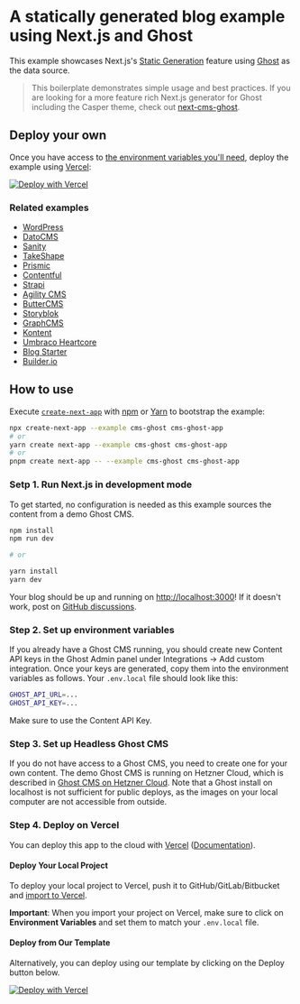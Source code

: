 # A statically generated blog example using Next.js and Ghost

This example showcases Next.js's [Static Generation](https://nextjs.org/docs/basic-features/pages) feature using [Ghost](https://ghost.org/) as the data source.

> This boilerplate demonstrates simple usage and best practices. If you are looking for a more feature rich Next.js generator for Ghost including the Casper theme,
> check out [next-cms-ghost](https://github.com/styxlab/next-cms-ghost).

## Deploy your own

Once you have access to [the environment variables you'll need](#step-2-set-up-environment-variables), deploy the example using [Vercel](https://vercel.com?utm_source=github&utm_medium=readme&utm_campaign=next-example):

[![Deploy with Vercel](https://vercel.com/button)](https://vercel.com/import/git?c=1&s=https://github.com/vercel/next.js/tree/canary/examples/cms-ghost&env=ghost_BUCKET_SLUG,ghost_READ_KEY,ghost_PREVIEW_SECRET&envDescription=Required%20to%20connect%20the%20app%20with%20ghost&envLink=https://vercel.link/cms-ghost-env)

### Related examples

- [WordPress](/examples/cms-wordpress)
- [DatoCMS](/examples/cms-datocms)
- [Sanity](/examples/cms-sanity)
- [TakeShape](/examples/cms-takeshape)
- [Prismic](/examples/cms-prismic)
- [Contentful](/examples/cms-contentful)
- [Strapi](/examples/cms-strapi)
- [Agility CMS](/examples/cms-agilitycms)
- [ButterCMS](/examples/cms-buttercms)
- [Storyblok](/examples/cms-storyblok)
- [GraphCMS](/examples/cms-graphcms)
- [Kontent](/examples/cms-kontent)
- [Umbraco Heartcore](/examples/cms-umbraco-heartcore)
- [Blog Starter](/examples/blog-starter)
- [Builder.io](/examples/cms-builder-io)

## How to use

Execute [`create-next-app`](https://github.com/vercel/next.js/tree/canary/packages/create-next-app) with [npm](https://docs.npmjs.com/cli/init) or [Yarn](https://yarnpkg.com/lang/en/docs/cli/create/) to bootstrap the example:

```bash
npx create-next-app --example cms-ghost cms-ghost-app
# or
yarn create next-app --example cms-ghost cms-ghost-app
# or
pnpm create next-app -- --example cms-ghost cms-ghost-app
```

### Setp 1. Run Next.js in development mode

To get started, no configuration is needed as this example sources the content from a demo Ghost CMS.

```bash
npm install
npm run dev

# or

yarn install
yarn dev
```

Your blog should be up and running on [http://localhost:3000](http://localhost:3000)! If it doesn't work, post on [GitHub discussions](https://github.com/vercel/next.js/discussions).

### Step 2. Set up environment variables

If you already have a Ghost CMS running, you should create new Content API keys in the Ghost Admin panel under Integrations -> Add custom integration.
Once your keys are generated, copy them into the environment variables as follows. Your `.env.local` file should look like this:

```bash
GHOST_API_URL=...
GHOST_API_KEY=...
```

Make sure to use the Content API Key.

### Step 3. Set up Headless Ghost CMS

If you do not have access to a Ghost CMS, you need to create one for your own content. The demo Ghost CMS is running on Hetzner Cloud, which is described in [Ghost CMS on Hetzner Cloud](https://www.jamify.org/2020/04/07/ghost-cms-on-hetzner-cloud/). Note that a Ghost install on localhost is not sufficient for public deploys, as the images on your local computer are not accessible from outside.

### Step 4. Deploy on Vercel

You can deploy this app to the cloud with [Vercel](https://vercel.com?utm_source=github&utm_medium=readme&utm_campaign=next-example) ([Documentation](https://nextjs.org/docs/deployment)).

#### Deploy Your Local Project

To deploy your local project to Vercel, push it to GitHub/GitLab/Bitbucket and [import to Vercel](https://vercel.com/import/git?utm_source=github&utm_medium=readme&utm_campaign=next-example).

**Important**: When you import your project on Vercel, make sure to click on **Environment Variables** and set them to match your `.env.local` file.

#### Deploy from Our Template

Alternatively, you can deploy using our template by clicking on the Deploy button below.

[![Deploy with Vercel](https://vercel.com/button)](https://vercel.com/import/git?c=1&s=https://github.com/vercel/next.js/tree/canary/examples/cms-ghost&env=GHOST_API_URL,GHOST_API_KEY&envDescription=Required%20to%20connect%20the%20app%20with%20ghost&envLink=https://vercel.link/cms-ghost-env)

